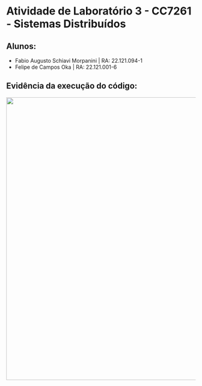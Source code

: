 # Atividade de Laboratório 3 - CC7261 - Sistemas Distribuídos

## Alunos:
- Fabio Augusto Schiavi Morpanini | RA: 22.121.094-1
- Felipe de Campos Oka            | RA: 22.121.001-6

## Evidência da execução do código:

<div align="center">
<img src="https://github.com/KaburauNero/lab03SD/assets/92650933/1a5f1288-ba45-4818-9e6d-f319126de963" width="750px" />
</div>
